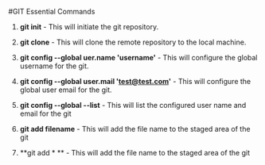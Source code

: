 #GIT Essential Commands
1. **git init** - 
      This will initiate the git repository. 
      
2. **git clone** - 
     This will clone the remote repository to the local machine.
     
3. **git config --global uer.name 'username'** - 
    This will configure the global username for the git.

4. **git config --global user.mail 'test@test.com'** - 
    This will configure the global user email for the git.
    
5. **git config --global --list** -
    This will list the configured user name and email for the git
    
6. **git add filename** - This will add the file name to the staged area of the git

7. **git add * ** - This will add the file name to the staged area of the git
